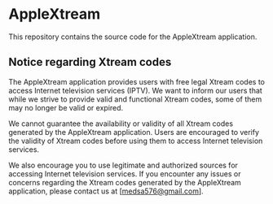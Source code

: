 # AppleXtream

This repository contains the source code for the AppleXtream application.

## Notice regarding Xtream codes

The AppleXtream application provides users with free legal Xtream codes to access Internet television services (IPTV). We want to inform our users that while we strive to provide valid and functional Xtream codes, some of them may no longer be valid or expired.

We cannot guarantee the availability or validity of all Xtream codes generated by the AppleXtream application. Users are encouraged to verify the validity of Xtream codes before using them to access Internet television services.

We also encourage you to use legitimate and authorized sources for accessing Internet television services. If you encounter any issues or concerns regarding the Xtream codes generated by the AppleXtream application, please contact us at [medsa576@gmail.com].

